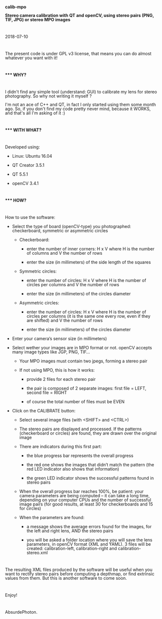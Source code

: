 <p style="margin-bottom: 0in; line-height: 100%"><b>calib-mpo</b></p>
<p style="margin-bottom: 0in; line-height: 100%"><b>Stereo camera
calibration with QT and openCV, using stereo pairs (PNG, TIF, JPG) or
stereo MPO images</b></p>
<p style="margin-bottom: 0in; line-height: 100%"><br/>

</p>
<p style="margin-bottom: 0in; line-height: 100%">2018-07-10</p>
<p style="margin-bottom: 0in; line-height: 100%"><br/>

</p>
<p style="margin-bottom: 0in; line-height: 100%">The present code is
under GPL v3 license, that means you can do almost whatever you want
with it!</p>
<p style="margin-bottom: 0in; line-height: 100%"><br/>

</p>
<p style="margin-bottom: 0in; line-height: 100%"><b>*** WHY?</b></p>
<p style="margin-bottom: 0in; line-height: 100%"><br/>

</p>
<p style="margin-bottom: 0in; line-height: 100%">I didn't find any
simple tool (understand: GUI) to calibrate my lens for stereo
photography. So why not writing it myself ?</p>
<p style="margin-bottom: 0in; line-height: 100%">I'm not an ace of
C++ and QT, in fact I only started using them some month ago. So, if
you don't find my code pretty never mind, because it WORKS, and
that's all I'm asking of it :)</p>
<p style="margin-bottom: 0in; line-height: 100%"><br/>

</p>
<p style="margin-bottom: 0in; line-height: 100%"><b>*** WITH WHAT?</b></p>
<p style="margin-bottom: 0in; line-height: 100%"><br/>

</p>
<p style="margin-bottom: 0in; line-height: 100%">Developed using:</p>
<ul>
	<li/>
<p style="margin-bottom: 0in; line-height: 100%">Linux: Ubuntu
	16.04</p>
	<li/>
<p style="margin-bottom: 0in; line-height: 100%">QT Creator
	3.5.1</p>
	<li/>
<p style="margin-bottom: 0in; line-height: 100%">QT 5.5.1</p>
	<li/>
<p style="margin-bottom: 0in; line-height: 100%">openCV 3.4.1</p>
</ul>
<p style="margin-bottom: 0in; line-height: 100%"><br/>

</p>
<p style="margin-bottom: 0in; line-height: 100%"></><b>*** HOW?</b></p>
<p style="margin-bottom: 0in; line-height: 100%"><br/>

</p>
<p style="margin-bottom: 0in; line-height: 100%">How to use the
software:</p>
<ul>
	<li/>
<p style="margin-bottom: 0in; line-height: 100%">Select the
	type of board (openCV-type) you photographed: checkerboard,
	symmetric or asymmetric circles</p>
	<ul>
		<li/>
<p style="margin-bottom: 0in; line-height: 100%">Checkerboard:</p>
		<ul>
			<li/>
<p style="margin-bottom: 0in; line-height: 100%">enter the
			number of inner corners: H x V where H  is the number of columns
			and V the number of rows</p>
			<li/>
<p style="margin-bottom: 0in; line-height: 100%">enter the
			size (in millimeters) of the side length of the squares</p>
		</ul>
		<li/>
<p style="margin-bottom: 0in; line-height: 100%">Symmetric
		circles:</p>
		<ul>
			<li/>
<p style="margin-bottom: 0in; line-height: 100%">enter the
			number of circles: H x V where H  is the number of circles per
			columns and V the number of rows</p>
			<li/>
<p style="margin-bottom: 0in; line-height: 100%">enter the
			size (in millimeters) of the circles diameter</p>
		</ul>
		<li/>
<p style="margin-bottom: 0in; line-height: 100%">Asymmetric
		circles:</p>
		<ul>
			<li/>
<p style="margin-bottom: 0in; line-height: 100%">enter the
			number of circles: H x V where H  is the number of circles per
			columns (it is the same one every row, even if they are shifted)
			and V the number of rows</p>
			<li/>
<p style="margin-bottom: 0in; line-height: 100%">enter the
			size (in millimeters) of the circles diameter</p>
		</ul>
	</ul>
	<li/>
<p style="margin-bottom: 0in; line-height: 100%">Enter your
	camera’s sensor size (in millimeters)</p>
	<li/>
<p style="margin-bottom: 0in; line-height: 100%">Select wether
	your images are in MPO format or not. openCV accepts many image
	types like JGP, PNG, TIF…</p>
	<ul>
		<li/>
<p style="margin-bottom: 0in; line-height: 100%">Your MPO
		images must contain two jpegs, forming a stereo pair</p>
		<li/>
<p style="margin-bottom: 0in; line-height: 100%">If not using
		MPO, this is how it works:</p>
		<ul>
			<li/>
<p style="margin-bottom: 0in; line-height: 100%">provide 2
			files for each stereo pair</p>
			<li/>
<p style="margin-bottom: 0in; line-height: 100%">the pair is
			composed of 2 separate images: first file = LEFT, second file =
			RIGHT</p>
			<li/>
<p style="margin-bottom: 0in; line-height: 100%">of course
			the total number of files must be EVEN</p>
		</ul>
	</ul>
	<li/>
<p style="margin-bottom: 0in; line-height: 100%">Click on the
	CALIBRATE button:</p>
	<ul>
		<li/>
<p style="margin-bottom: 0in; line-height: 100%">Select
		several image files (with  &lt;SHIFT&gt; and &lt;CTRL&gt;)</p>
		<li/>
<p style="margin-bottom: 0in; line-height: 100%">The stereo
		pairs are displayed and processed. If the patterns (checkerboard or
		circles) are found, they are drawn over the original image</p>
		<li/>
<p style="margin-bottom: 0in; line-height: 100%"> There are
		indicators during this first part: 
		</p>
		<ul>
			<li/>
<p style="margin-bottom: 0in; line-height: 100%">the blue
			progress bar represents the overall progress</p>
			<li/>
<p style="margin-bottom: 0in; line-height: 100%">the red one
			shows the images that didn’t match the pattern (the red LED
			indicator also shows that information)</p>
			<li/>
<p style="margin-bottom: 0in; line-height: 100%">the green
			LED indicator shows the successful patterns found in stereo pairs</p>
		</ul>
		<li/>
<p style="margin-bottom: 0in; line-height: 100%">When the
		overall progress bar reaches 100%, be patient: your camera
		parameters are being computed – it can take a long time,
		depending on your computer CPUs and the number of successful image
		pairs (for good results, at least 30 for checkerboards and 15 for
		circles)</p>
		<li/>
<p style="margin-bottom: 0in; line-height: 100%">When the
		parameters are found:</p>
		<ul>
			<li/>
<p style="margin-bottom: 0in; line-height: 100%">a message
			shows the average errors found for the images, for the left and
			right lens, AND the stereo pairs</p>
			<li/>
<p style="margin-bottom: 0in; line-height: 100%">you will be
			asked a folder location where you will save the lens parameters,
			in openCV format (XML and YAML). 3 files will be created:
			calibration-left, calibration-right and calibration-stereo.xml</p>
		</ul>
	</ul>
</ul>
<p style="margin-bottom: 0in; line-height: 100%"><br/>

</p>
<p style="margin-bottom: 0in; line-height: 100%">The resulting XML
files produced by the software will be useful when you want to
rectify stereo pairs before computing a depthmap, or find extrinsic
values from them. But this is another software to come soon.</p>
<p style="margin-bottom: 0in; line-height: 100%"><br/>

</p>
<p style="margin-bottom: 0in; line-height: 100%">Enjoy!</p>
<p style="margin-bottom: 0in; line-height: 100%"><br/>

</p>
<p style="margin-bottom: 0in; line-height: 100%">AbsurdePhoton.</p>
</body>
</html>
